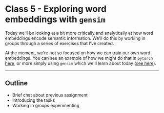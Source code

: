 # Class 5 - Exploring word embeddings with ```gensim```

Today we'll be looking at a bit more critically and analytically at how word embeddings encode semantic information. We'll do this by working in groups through a series of exercises that I've created. 

At the moment, we're not so focused on how we can train our own word embeddings. You can see an example of how we might do that in ```pytorch``` [here](https://pytorch.org/tutorials/beginner/nlp/word_embeddings_tutorial.html), or more simply using ```gensim``` which we'll learn about today ([see here](https://radimrehurek.com/gensim/auto_examples/tutorials/run_word2vec.html#training-your-own-model)).

---
## Outline

- Brief chat about previous assignment
- Introducing the tasks
- Working in groups experimenting